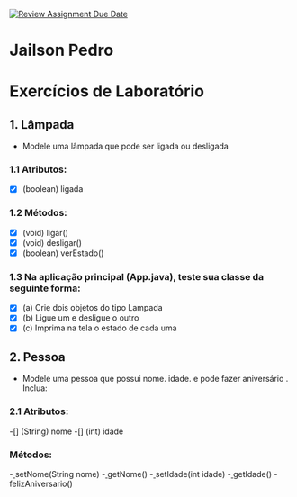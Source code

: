 [![Review Assignment Due Date](https://classroom.github.com/assets/deadline-readme-button-22041afd0340ce965d47ae6ef1cefeee28c7c493a6346c4f15d667ab976d596c.svg)](https://classroom.github.com/a/L04k_9nU)
# Jailson Pedro 

# Exercícios de Laboratório
## 1. Lâmpada
- Modele uma lâmpada que pode ser ligada ou desligada
### 1.1 Atributos:
-[x] (boolean) ligada
### 1.2 Métodos:
-[x] (void) ligar()
-[x] (void) desligar()
-[x] (boolean) verEstado()

### 1.3 Na aplicação principal (App.java), teste sua classe da seguinte forma:

-[x] (a) Crie dois objetos do tipo Lampada
-[x] (b) Ligue um e desligue o outro
-[x] (c) Imprima na tela o estado de cada uma

## 2. Pessoa
- Modele uma pessoa que possui nome. idade. e pode fazer aniversário . Inclua:
### 2.1 Atributos:
-[] (String) nome
-[] (int) idade
### Métodos:
-[ ](void) setNome(String nome)
-[ ](String) getNome()
-[ ](void) setIdade(int idade)
-[ ](int) getIdade()
-[ ](void) felizAniversario()